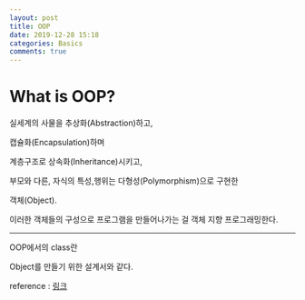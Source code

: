 ```yaml
---
layout: post
title: OOP
date: 2019-12-28 15:18
categories: Basics
comments: true
---
```

# What is OOP?

실세계의 사물을 추상화(Abstraction)하고,

캡슐화(Encapsulation)하며

계층구조로 상속화(Inheritance)시키고,

부모와 다른, 자식의 특성,행위는 다형성(Polymorphism)으로 구현한

객체(Object).

이러한 객체들의 구성으로 프로그램을 만들어나가는 걸 객체 지향 프로그래밍한다.

---

OOP에서의 class란

Object를 만들기 위한 설계서와 같다.

reference : [링크](https://vandbt.tistory.com/10)